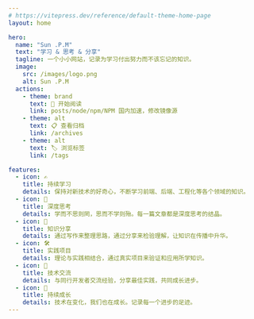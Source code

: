 ```yaml
---
# https://vitepress.dev/reference/default-theme-home-page
layout: home

hero:
  name: "Sun .P.M"
  text: "学习 & 思考 & 分享"
  tagline: 一个小小网站，记录为学习付出努力而不该忘记的知识。
  image:
    src: /images/logo.png
    alt: Sun .P.M
  actions:
    - theme: brand
      text: 🚀 开始阅读
      link: posts/node/npm/NPM 国内加速，修改镜像源
    - theme: alt
      text: 📋 查看归档
      link: /archives
    - theme: alt
      text: 🏷️ 浏览标签
      link: /tags

features:
  - icon: ✍️
    title: 持续学习
    details: 保持对新技术的好奇心，不断学习前端、后端、工程化等各个领域的知识。
  - icon: 🧠
    title: 深度思考
    details: 学而不思则罔，思而不学则殆。每一篇文章都是深度思考的结晶。
  - icon: 📝
    title: 知识分享
    details: 通过写作来整理思路，通过分享来检验理解，让知识在传播中升华。
  - icon: 🛠️
    title: 实践项目
    details: 理论与实践相结合，通过真实项目来验证和应用所学知识。
  - icon: 🤝
    title: 技术交流
    details: 与同行开发者交流经验，分享最佳实践，共同成长进步。
  - icon: 🌱
    title: 持续成长
    details: 技术在变化，我们也在成长。记录每一个进步的足迹。
---
```


<HomePageContent />
